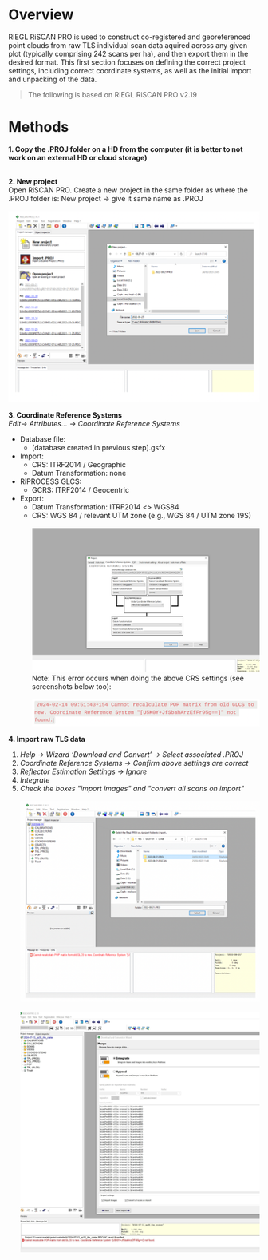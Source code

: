 # Overview
RIEGL RiSCAN PRO is used to construct co-registered and georeferenced point clouds from raw TLS individual scan data aquired across any given plot (typically comprising 242 scans per ha), and then export them in the desired format. This first section focuses on defining the correct project settings, including correct coordinate systems, as well as the initial import and unpacking of the data.

> The following is based on RIEGL RiSCAN PRO v2.19

# Methods
**1. Copy the .PROJ folder on a HD from the computer (it is better to not work on an external HD or cloud storage)**
<br><br>

**2. New project**
<br>
Open RiSCAN PRO. Create a new project in the same  folder as where the .PROJ folder is: New project → give it same name as .PROJ
<br><br>
![alt text](img/import1.png)

**3. Coordinate Reference Systems**
<br>
*Edit→ Attributes… → Coordinate Reference Systems*
<br>
* Database file:
    * [database created in previous step].gsfx
* Import:
    * CRS: ITRF2014 / Geographic
    * Datum Transformation: none
* RiPROCESS GLCS: 
    * GCRS: ITRF2014 / Geocentric
* Export:
    * Datum Transformation: ITRF2014 <> WGS84
    * CRS: WGS 84 / relevant UTM zone (e.g., WGS 84 / UTM zone 19S)
<br><br>
![alt text](img/import2.png)
Note: This error occurs when doing the above CRS settings (see screenshots below too):
<br><br>
![alt text](img/import3.png)

**4. Import raw TLS data**
1. *Help → Wizard ‘Download and Convert’ → Select associated .PROJ*
2. *Coordinate Reference Systems → Confirm above settings are correct*
3. *Reflector Estimation Settings → Ignore*
4. *Integrate*
4. *Check the boxes "import images" and "convert all scans on import"*
<br><br>
![alt text](img/import4.png)
<br><br>
![alt text](img/import5.JPG)
